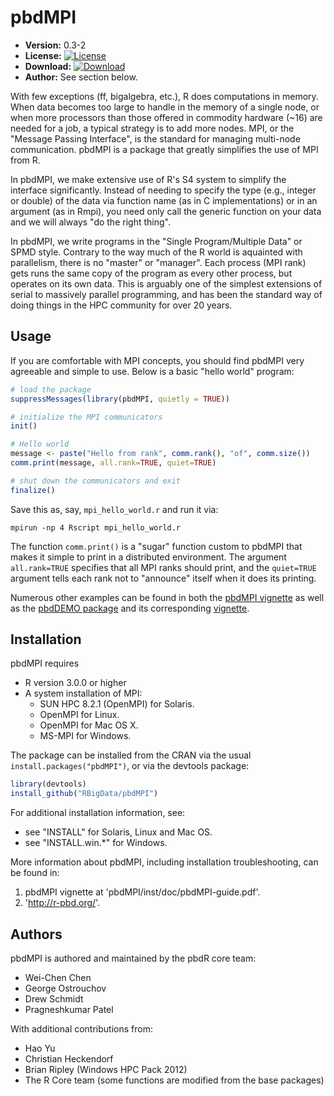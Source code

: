 # pbdMPI

* **Version:** 0.3-2
* **License:** [![License](http://img.shields.io/badge/license-MPL%202-orange.svg?style=flat)](https://www.mozilla.org/MPL/2.0/)
* **Download:** [![Download](http://cranlogs.r-pkg.org/badges/pbdMPI)](https://cran.r-project.org/package=pbdMPI)
* **Author:** See section below.


With few exceptions (ff, bigalgebra, etc.), R does computations in memory.
When data becomes too large to handle in the memory of a single node, or
when more processors than those offered in commodity hardware (~16) are needed
for a job, a typical strategy is to add more nodes.  MPI, or the
"Message Passing Interface", is the standard for managing multi-node
communication.  pbdMPI is a package that greatly simplifies the use of MPI from
R.

In pbdMPI, we make extensive use of R's S4 system to simplify the interface
significantly.  Instead of needing to specify the type (e.g., integer or double)
of the data via function name (as in C implementations) or in an argument (as 
in Rmpi), you need only call the generic function on your data and we will 
always "do the right thing".

In pbdMPI, we write programs in the "Single Program/Multiple Data" or SPMD
style.  Contrary to the way much of the R world is aquainted with parallelism,
there is no "master" or "manager".  Each process (MPI rank) gets runs the same
copy of the program as every other process, but operates on its own data.  This
is arguably one of the simplest extensions of serial to massively parallel
programming, and has been the standard way of doing things in the HPC community
for over 20 years.



## Usage

If you are comfortable with MPI concepts, you should find pbdMPI very agreeable
and simple to use.  Below is a basic "hello world" program:

```r
# load the package
suppressMessages(library(pbdMPI, quietly = TRUE))

# initialize the MPI communicators
init()

# Hello world
message <- paste("Hello from rank", comm.rank(), "of", comm.size())
comm.print(message, all.rank=TRUE, quiet=TRUE)

# shut down the communicators and exit
finalize()
```

Save this as, say, `mpi_hello_world.r` and run it via:

```
mpirun -np 4 Rscript mpi_hello_world.r
```

The function `comm.print()` is a "sugar" function custom to pbdMPI that makes it
simple to print in a distributed environment.  The argument `all.rank=TRUE`
specifies that all MPI ranks should print, and the `quiet=TRUE` argument
tells each rank not to "announce" itself when it does its printing.

Numerous other examples can be found in both the
[pbdMPI vignette](https://cran.r-project.org/web/packages/pbdMPI/vignettes/pbdMPI-guide.pdf)
as well as the [pbdDEMO package](https://github.com/RBigData/pbdDEMO)
and its corresponding [vignette](https://github.com/RBigData/pbdDEMO/blob/master/inst/doc/pbdDEMO-guide.pdf).



## Installation

pbdMPI requires
* R version 3.0.0 or higher
* A system installation of MPI:
  - SUN HPC 8.2.1 (OpenMPI) for Solaris.
  - OpenMPI for Linux.
  - OpenMPI for Mac OS X.
  - MS-MPI for Windows.

The package can be installed from the CRAN via the usual
`install.packages("pbdMPI")`, or via the devtools package:

```r
library(devtools)
install_github("RBigData/pbdMPI")
```

For additional installation information, see: 
  - see "INSTALL" for Solaris, Linux and Mac OS.
  - see "INSTALL.win.*" for Windows.


More information about pbdMPI, including installation troubleshooting,
can be found in:

1. pbdMPI vignette at 'pbdMPI/inst/doc/pbdMPI-guide.pdf'.
2. 'http://r-pbd.org/'.



## Authors

pbdMPI is authored and maintained by the pbdR core team:
* Wei-Chen Chen
* George Ostrouchov
* Drew Schmidt
* Pragneshkumar Patel

With additional contributions from:
* Hao Yu
* Christian Heckendorf
* Brian Ripley (Windows HPC Pack 2012)
* The R Core team (some functions are modified from the base packages)

